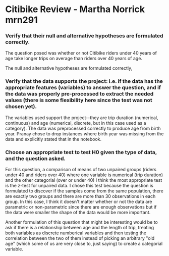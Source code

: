 # Citibike Review - Martha Norrick mrn291

### Verify that their null and alternative hypotheses are formulated correctly.

The question posed was whether or not Citibike riders under 40 years of age take longer trips on average than riders over 40 years of age.

The null and alternative hypotheses are formulated correctly, 

### Verify that the data supports the project: i.e. if the data has the appropriate features (variables) to answer the question, and if the data was properly pre-processed to extract the needed values (there is some flexibility here since the test was not chosen yet).

The variables used support the project--they are trip duration (numerical, continuous) and age (numerical, discrete, but in this case used as a category).  The data was preprocessed correctly to produce age from birth year.  Pranay chose to drop instances where birth year was missing from the data and explicitly stated that in the notebook.

### Choose an appropriate test to test H0 given the type of data, and the question asked.

For this question, a comparison of means of two unpaired groups (riders under 40 and riders over 40) where one variable is numerical (trip duration) and the other categorial (over or under 40) I think the most appropriate test is the z-test for unpaired data.  I chose this test because the question is formulated to discover if the samples come from the same population, there are exactly two groups and there are more than 30 observations in each group.  In this case, I think it doesn't matter whether or not the data are parametric or non-parametric since there are enough observations but if the data were smaller the shape of the data would be more important.

Another formulation of this question that might be interesting would be to ask if there is a relationship between age and the length of trip, treating both variables as discrete numberical variables and then testing the correlation between the two of them instead of picking an arbitrary "old age" (which some of us are very close to, just saying) to create a categorial variable.

